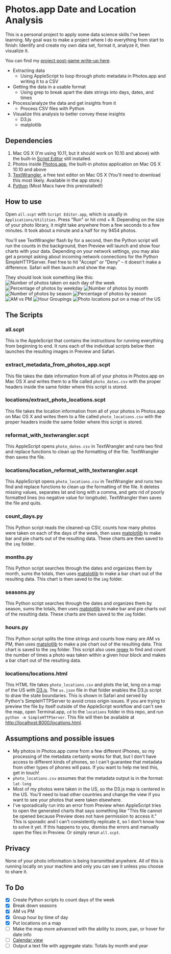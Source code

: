 # Photos.app Date and Location Analysis
This is a personal project to apply some data science skills I've been learning. My goal was to make a project where I do everything from start to finish: Identify and create my own data set, format it, analyze it, then visualize it.

You can find my [project post-game write-up here](http://cagrimmett.com/data-viz/2016/05/16/photo-metadata-analysis-project.html).

- Extracting data
  - Using AppleScript to loop through photo metadata in Photos.app and writing it to a CSV
- Getting the data in a usable format
  - Using grep to break apart the date strings into days, dates, and times
- Process/analyze the data and get insights from it
  - Process CSV files with Python
- Visualize this analysis to better convey these insights
  - D3.js
  - matplotlib

## Dependencies

1. Mac OS X (I'm using 10.11, but it should work on 10.10 and above) with the built-in [Script Editor](http://guides.macrumors.com/Script_Editor) still installed.
2. Photos inside [Photos.app](https://www.apple.com/osx/photos/), the built-in photos application on Mac OS X 10.10 and above
3. [TextWrangler](https://itunes.apple.com/us/app/textwrangler/id404010395?mt=12), a free text editor on Mac OS X (You'll need to download this most likely. Available in the app store.)
4. [Python](https://www.python.org/downloads/) (Most Macs have this preinstalled!)

## How to use

Open `all.scpt` with `Script Editor.app`, which is usually in `Applications/Utilities`. Press "Run" or hit cmd + R. Depending on the size of your photo library, it might take anywhere from a few seconds to a few minutes. It took about a minute and a half for my 9454 photos.

You'll see TextWrangler flash by for a second, then the Python script will run the counts in the background, then Preview will launch and show four charts with your data. Depending on your network settings, you may also get a prompt asking about incoming network connections for the Python SimpleHTTPServer. Feel free to hit "Accept" or "Deny" – it doesn't make a difference. Safari will then launch and show the map.

They should look look something like this:
![Number of photos taken on each day of the week](img/weekdays_bar_example.png)
![Percentage of photos by weekday](img/weekdays_pie_example.png)
![Number of photos by month](img/months_bar_example.png)
![Number of photos by season](img/seasons_bar_example.png)
![Percentage of photos by season](img/seasons_pie_example.png)
![AM vs PM](img/am_pm_pie_example.png)
![Hour Groupings](img/hours_grouped_bar_example.png)
![Photo locations put on a map of the US](img/map_example.png)

## The Scripts

### all.scpt

This is the AppleScript that contains the instructions for running everything from beginning to end. It runs each of the individual scripts below then launches the resulting images in Preview and Safari.

###  extract_metadata_from_photos_app.scpt
This file takes the date information from all of your photos in Photos.app on Mac OS X and writes them to a file called `photo_dates.csv` with the proper headers inside the same folder where this script is stored. 

### locations/extract_photo_locations.scpt
This file takes the location information from all of your photos in Photos.app on Mac OS X and writes them to a file called `photo_locations.csv` with the proper headers inside the same folder where this script is stored. 

### reformat_with_textwrangler.scpt
This AppleScript opens `photo_dates.csv` in TextWrangler and runs two find and replace functions to clean up the formatting of the file. TextWrangler then saves the file.

### locations/location_reformat_with_textwrangler.scpt
This AppleScript opens `photo_locations.csv` in TextWrangler and runs two find and replace functions to clean up the formatting of the file. It deletes missing values, separates lat and long with a comma, and gets rid of poorly formatted lines (no negative value for longitude). TextWrangler then saves the file and quits.

### count_days.py
This Python script reads the cleaned-up CSV, counts how many photos were taken on each of the days of the week, then uses [matplotlib](http://matplotlib.org) to make bar and pie charts out of the resulting data. These charts are then saved to the `img` folder.

### months.py
This Python script searches through the dates and organizes them by month, sums the totals, then uses [matplotlib](http://matplotlib.org) to make a bar chart out of the resulting data. This chart is then saved to the `img` folder.

### seasons.py
This Python script searches through the dates and organizes them by season, sums the totals, then uses [matplotlib](http://matplotlib.org) to make bar and pie charts out of the resulting data. These charts are then saved to the `img` folder.

### hours.py
This Python script splits the time strings and counts how many are AM vs PM, then uses [matplotlib](http://matplotlib.org) to make a pie chart out of the resulting data. This chart is saved to the `img` folder. This script also uses [regex](http://www.regular-expressions.info) to find and count the number of times a photo was taken within a given hour block and makes a bar chart out of the resulting data.

### locations/locations.html
This HTML file takes `photo_locations.csv` and plots the lat, long on a map of the US with [D3.js](http://d3js.org). The `us.json` file in that folder enables the D3.js script to draw the state boundaries. This is shown in Safari and served by Python's SimpleHTTPServer to avoid cross origin issues. If you are trying to preview the file by itself outside of the AppleScript workflow and can't see the map, open Terminal.app, `cd` to the `locations` folder in this repo, and run `python -m SimpleHTTPServer`. This file will then be available at [http://localhost:8000/locations.html](http://localhost:8000/locations.html).

## Assumptions and possible issues
- My photos in Photos.app come from a few different iPhones, so my processing of the metadata certainly works for that, but I don't have access to different kinds of phones, so I can't guarantee that metadata from other types of phones will pass. If you want to help me test this, get in touch!
- `photo_locations.csv` assumes that the metadata output is in the format: `lat-long`
- Most of my photos were taken in the US, so the D3.js map is centered in the US. You'll need to load other countries and change the view if you want to see your photos that were taken elsewhere.
- I've sporadically run into an error from Preview when AppleScript tries to open the generated charts that says something like "This file cannot be opened because Preview does not have permission to access it." This is sporadic and I can't consistently replicate it, so I don't know how to solve it yet. If this happens to you, dismiss the errors and manually open the files in Preview. Or simply rerun `all.scpt`.

## Privacy
None of your photo information is being transmitted anywhere. All of this is running locally on your machine and only you can see it unless you choose to share it.

## To Do
- [x] Create Python scripts to count days of the week
- [x] Break down seasons
- [x] AM vs PM 
- [x] Group hour by time of day
- [x] Put locations on a map
- [ ] Make the map more advanced with the ability to zoom, pan, or hover for date info
- [ ] [Calendar view](http://bl.ocks.org/mbostock/4063318)
- [ ] Output a text file with aggregate stats: Totals by month and year 
